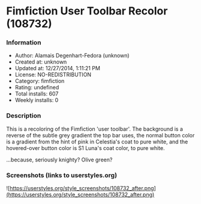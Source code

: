 # Fimfiction User Toolbar Recolor (108732)

### Information
- Author: Alamais Degenhart-Fedora (unknown)
- Created at: unknown
- Updated at: 12/27/2014, 1:11:21 PM
- License: NO-REDISTRIBUTION
- Category: fimfiction
- Rating: undefined
- Total installs: 607
- Weekly installs: 0


### Description
This is a recoloring of the Fimfiction 'user toolbar'.  The background is a reverse of the subtle grey gradient the top bar uses, the normal button color is a gradient from the hint of pink in Celestia's coat to pure white, and the hovered-over button color is S1 Luna's coat color, to pure white.

...because, seriously knighty?  Olive green?


### Screenshots (links to userstyles.org)
![https://userstyles.org/style_screenshots/108732_after.png](https://userstyles.org/style_screenshots/108732_after.png)


